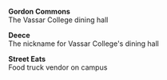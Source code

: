 **Gordon Commons**  
The Vassar College dining hall

**Deece**  
The nickname for Vassar College's dining hall

**Street Eats**  
Food truck vendor on campus
